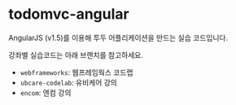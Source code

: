 todomvc-angular
===============

AngularJS (v1.5)를 이용해 투두 어플리케이션을 만드는 실습 코드입니다.

강좌별 실습코드는 아래 브랜치를 참고하세요.

- `webframeworks`: 웹프레임웍스 코드랩
- `ubcare-codelab`: 유비케어 강의
- `encom`: 엔컴 강의
